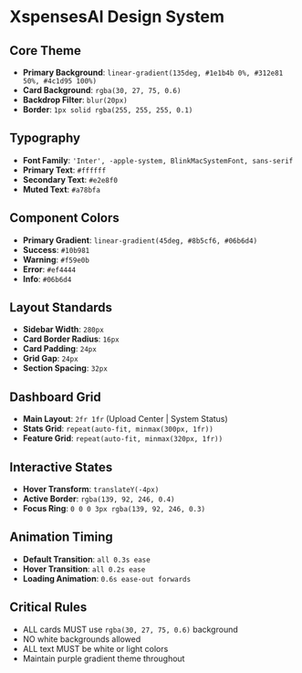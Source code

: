 # XspensesAI Design System

## Core Theme
- **Primary Background**: `linear-gradient(135deg, #1e1b4b 0%, #312e81 50%, #4c1d95 100%)`
- **Card Background**: `rgba(30, 27, 75, 0.6)`
- **Backdrop Filter**: `blur(20px)`
- **Border**: `1px solid rgba(255, 255, 255, 0.1)`

## Typography
- **Font Family**: `'Inter', -apple-system, BlinkMacSystemFont, sans-serif`
- **Primary Text**: `#ffffff`
- **Secondary Text**: `#e2e8f0`
- **Muted Text**: `#a78bfa`

## Component Colors
- **Primary Gradient**: `linear-gradient(45deg, #8b5cf6, #06b6d4)`
- **Success**: `#10b981`
- **Warning**: `#f59e0b`
- **Error**: `#ef4444`
- **Info**: `#06b6d4`

## Layout Standards
- **Sidebar Width**: `280px`
- **Card Border Radius**: `16px`
- **Card Padding**: `24px`
- **Grid Gap**: `24px`
- **Section Spacing**: `32px`

## Dashboard Grid
- **Main Layout**: `2fr 1fr` (Upload Center | System Status)
- **Stats Grid**: `repeat(auto-fit, minmax(300px, 1fr))`
- **Feature Grid**: `repeat(auto-fit, minmax(320px, 1fr))`

## Interactive States
- **Hover Transform**: `translateY(-4px)`
- **Active Border**: `rgba(139, 92, 246, 0.4)`
- **Focus Ring**: `0 0 0 3px rgba(139, 92, 246, 0.3)`

## Animation Timing
- **Default Transition**: `all 0.3s ease`
- **Hover Transition**: `all 0.2s ease`
- **Loading Animation**: `0.6s ease-out forwards`

## Critical Rules
- ALL cards MUST use `rgba(30, 27, 75, 0.6)` background
- NO white backgrounds allowed
- ALL text MUST be white or light colors
- Maintain purple gradient theme throughout 